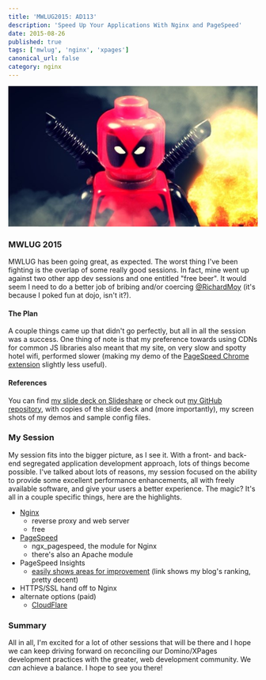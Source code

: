 ```yaml
---
title: 'MWLUG2015: AD113'
description: 'Speed Up Your Applications With Nginx and PageSpeed'
date: 2015-08-26
published: true
tags: ['mwlug', 'nginx', 'xpages']
canonical_url: false
category: nginx
---
```


![against two other app dev sessions and free beer?!](./images/angry-deadpool.jpg)

### MWLUG 2015
MWLUG has been going great, as expected. The worst thing I've been fighting is the overlap of some really good sessions. In fact, mine went up against two other app dev sessions and one entitled "free beer". It would seem I need to do a better job of bribing and/or coercing [@RichardMoy](https://twitter.com/richardmoy) (it's because I poked fun at dojo, isn't it?).

#### The Plan
A couple things came up that didn't go perfectly, but all in all the session was a success. One thing of note is that my preference towards using CDNs for common JS libraries also meant that my site, on very slow and spotty hotel wifi, performed slower (making my demo of the [PageSpeed Chrome extension](https://chrome.google.com/webstore/detail/page-speed-insights-with/lanlbpjbalfkflkhegagflkgcfklnbnh?hl=en) slightly less useful).

#### References
You can find [my slide deck on Slideshare](https://www.slideshare.net/edm00se/ad113-speed-up-your-applications-w-nginx-and-pagespeed) or check out [my GitHub repository](https://github.com/edm00se/AD113-Speed-Up-Your-Apps-with-Nginx-and-PageSpeed), with copies of the slide deck and (more importantly), my screen shots of my demos and sample config files.

### My Session
My session fits into the bigger picture, as I see it. With a front- and back-end segregated application development approach, lots of things become possible. I've talked about lots of reasons, my session focused on the ability to provide some excellent performance enhancements, all with freely available software, and give your users a better experience. The magic? It's all in a couple specific things, here are the highlights.

* [Nginx](https://nginx.org/)
  * reverse proxy and web server
  * free
* [PageSpeed](https://developers.google.com/speed/pagespeed/module/)
  * ngx_pagespeed, the module for Nginx
  * there's also an Apache module
* PageSpeed Insights
  * [easily shows areas for improvement](https://developers.google.com/speed/pagespeed/insights/?url=edm00se.io) (link shows my blog's ranking, pretty decent)
* HTTPS/SSL hand off to Nginx
* alternate options (paid)
  * [CloudFlare](https://www.cloudflare.com/)

### Summary
All in all, I'm excited for a lot of other sessions that will be there and I hope we can keep driving forward on reconciling our Domino/XPages development practices with the greater, web development community. We _can_ achieve a balance. I hope to see you there!
